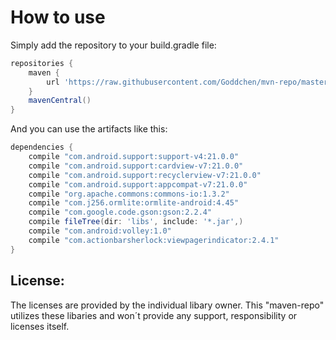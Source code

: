 How to use
========

Simply add the repository to your build.gradle file:

```groovy
repositories {
    maven {
        url 'https://raw.githubusercontent.com/Goddchen/mvn-repo/master/'
    }
    mavenCentral()
}
```

And you can use the artifacts like this:

```groovy
dependencies {
    compile "com.android.support:support-v4:21.0.0"
    compile "com.android.support:cardview-v7:21.0.0"
    compile "com.android.support:recyclerview-v7:21.0.0"
    compile "com.android.support:appcompat-v7:21.0.0"
    compile "org.apache.commons:commons-io:1.3.2"
    compile "com.j256.ormlite:ormlite-android:4.45"
    compile "com.google.code.gson:gson:2.2.4"
    compile fileTree(dir: 'libs', include: '*.jar',)
    compile "com.android:volley:1.0"
    compile "com.actionbarsherlock:viewpagerindicator:2.4.1"
}
```


License:
--------
The licenses are provided by the individual libary owner. This "maven-repo" utilizes these libaries and
won´t provide any support, responsibility or licenses itself.
